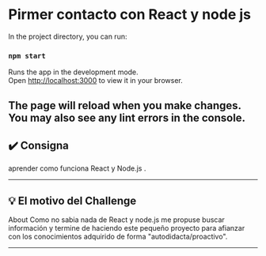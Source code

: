 # Pirmer contacto con React y node js

In the project directory, you can run:

### `npm start`

Runs the app in the development mode.\
Open [http://localhost:3000](http://localhost:3000) to view it in your browser.

The page will reload when you make changes.\
You may also see any lint errors in the console.
---

## ✔️ Consigna

aprender como funciona React y Node.js .

---

## 💡 El motivo del Challenge

About Como no sabia nada de React y node.js me propuse buscar información y 
termine de haciendo este pequeño proyecto para afianzar con los conocimientos 
adquirido de forma "autodidacta/proactivo".

---
